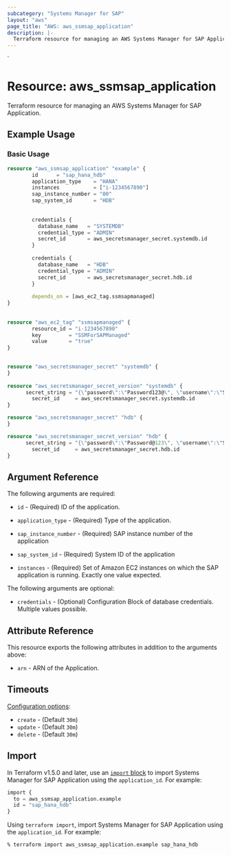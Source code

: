 ```yaml
---
subcategory: "Systems Manager for SAP"
layout: "aws"
page_title: "AWS: aws_ssmsap_application"
description: |-
  Terraform resource for managing an AWS Systems Manager for SAP Application.
---
```

<!---
TIP: A few guiding principles for writing documentation:
1. Use simple language while avoiding jargon and figures of speech.
2. Focus on brevity and clarity to keep a reader's attention.
3. Use active voice and present tense whenever you can.
4. Document your feature as it exists now; do not mention the future or past if you can help it.
5. Use accessible and inclusive language.
--->`
# Resource: aws_ssmsap_application

Terraform resource for managing an AWS Systems Manager for SAP Application.

## Example Usage

### Basic Usage

```terraform
resource "aws_ssmsap_application" "example" {
		id      = "sap_hana_hdb"
		application_type    = "HANA"
		instances           = ["i-1234567890"]
		sap_instance_number = "00"
		sap_system_id       = "HDB"
	  
	  
		credentials {
		  database_name   = "SYSTEMDB"
		  credential_type = "ADMIN"
		  secret_id       = aws_secretsmanager_secret.systemdb.id
		}
	  
		credentials {
		  database_name   = "HDB"
		  credential_type = "ADMIN"
		  secret_id       = aws_secretsmanager_secret.hdb.id
		}
	  
		depends_on = [aws_ec2_tag.ssmsapmanaged]
}
	  
	  
resource "aws_ec2_tag" "ssmsapmanaged" {
		resource_id = "i-1234567890"
		key         = "SSMForSAPManaged"
		value       = "true"
}

	  
resource "aws_secretsmanager_secret" "systemdb" {
}
	  
resource "aws_secretsmanager_secret_version" "systemdb" {
	  secret_string = "{\"password\":\"Password123@\", \"username\":\"SYSTEM\"}"
		secret_id     = aws_secretsmanager_secret.systemdb.id
}

resource "aws_secretsmanager_secret" "hdb" {
}

resource "aws_secretsmanager_secret_version" "hdb" {
	  secret_string = "{\"password\":\"Password@123\", \"username\":\"SYSTEM\"}"
		secret_id     = aws_secretsmanager_secret.hdb.id
}
```

## Argument Reference

The following arguments are required:

* `id` - (Required) ID of the application.

* `application_type` - (Required) Type of the application. 

* `sap_instance_number` - (Required) SAP instance number of the application

* `sap_system_id` - (Required) System ID of the application

* `instances` - (Required) Set of Amazon EC2 instances on which the SAP application is running. Exactly one value expected.

The following arguments are optional:

* `credentials` - (Optional) Configuration Block of database credentials. Multiple values possible. 

## Attribute Reference

This resource exports the following attributes in addition to the arguments above:

* `arn` - ARN of the Application.

## Timeouts

[Configuration options](https://developer.hashicorp.com/terraform/language/resources/syntax#operation-timeouts):

* `create` - (Default `30m`)
* `update` - (Default `30m`)
* `delete` - (Default `30m`)

## Import

In Terraform v1.5.0 and later, use an [`import` block](https://developer.hashicorp.com/terraform/language/import) to import Systems Manager for SAP Application using the `application_id`. For example:

```terraform
import {
  to = aws_ssmsap_application.example
  id = "sap_hana_hdb"
}
```

Using `terraform import`, import Systems Manager for SAP Application using the `application_id`. For example:

```console
% terraform import aws_ssmsap_application.example sap_hana_hdb
```
